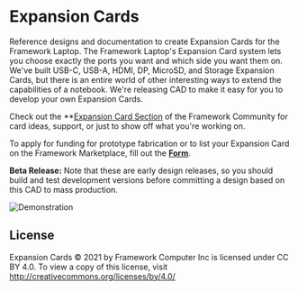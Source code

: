 
# Expansion Cards

Reference designs and documentation to create Expansion Cards for the Framework Laptop.
The Framework Laptop's Expansion Card system lets you choose exactly the ports you want
and which side you want them on.  We've built USB-C, USB-A, HDMI, DP, MicroSD, and Storage
Expansion Cards, but there is an entire world of other interesting ways to extend the
capabilities of a notebook.  We're releasing CAD to make it easy for you to develop your
own Expansion Cards.

Check out the **[Expansion Card Section][Cards] of the Framework Community for card ideas, support,
or just to show off what you're working on.

To apply for funding for prototype fabrication or to list your Expansion Card on the
Framework Marketplace, fill out the **[Form][Funding]**.

**Beta Release:** Note that these are early design releases, so you should build and test
development versions before committing a design based on this CAD to mass production.

![Demonstration]

## License

Expansion Cards © 2021 by Framework Computer Inc is licensed under CC BY 4.0.
To view a copy of this license, visit http://creativecommons.org/licenses/by/4.0/


<!----------------------------------------------------------------------------->

[Demonstration]: https://user-images.githubusercontent.com/28994301/121473136-0cebc000-c977-11eb-8688-56af558bb5d3.gif
[Funding]: https://forms.gle/uaP9kWxwcK5VZNuA8
[Cards]: https://community.frame.work/c/expansion-cards/developer-program/90

[License]: LICENSE
